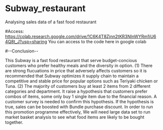 # Subway_restaurant
Analysing sales data of a fast food restaurant

#Access: https://colab.research.google.com/drive/1C6K4T8Zjnn2tKR3NInWYRm1iU64Q8t_J?usp=sharing
You can access to the code here in google colab


#--Conclusion--

This Subway is a fast food restaurant that serve budget-concious customers who prefer healthy meals and the diversity in option.
(1) There are strong flucuations in price that adversely affects customers so it is recommended that Subway optimizes it supply chain to maintain a competitive and stable price for popular options such as Teriyaki chicken or Tuna.
(2) The majority of customers buy at least 2 items from 2 different categories and department. It raise a hypothesis that customers prefer combos of items, some only buy 1 single item due to the financial reason.
A customer survey is needed to confirm this hypothesis.
If the hypothesis is true, sales can be boosted with Bundle purchase discount. In order to run this promotion programme effectively, We will need large data set to run market basket analysis to see what food items are likely to be bought together.

